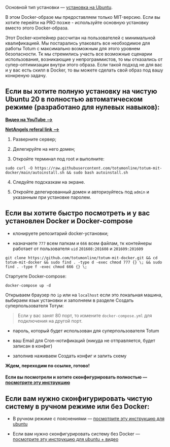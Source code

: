 Основной тип установки — [установка на Ubuntu](https://github.com/totumonline/totum-mit).

В этом Docker-образе мы предоставляем только MIT-версию. Если вы хотите перейти на PRO позже - используйте основную установку вместо этого Docker-образа.

Этот Docker-контейнер рассчитан на пользователей с минимальной квалификацией. Мы постарались упаковать все необходимое для работы Totum с максимально возможным для этого уровнем безопасности. Тк мы стремились участь все возможные сценарии использования, возникающие у непрограммистов, то мы отказались от супер-оптимизации внутри этого образа. Если такой подход не для вас и у вас есть скилл в Docker, то вы можете сделать свой образ под вашу конкреную задачу.

## Если вы хотите полную установку на чистую Ubuntu 20 в полностью автоматическом режиме (разработано для нулевых навыков):

**[Видео на YouTube —>](https://www.youtube.com/watch?v=8ceECigkjjk)**

**[NetAngels referal link —>](https://netangels.ru/?p_ref=u83347)**

1. Разверните сервер;

2. Делегируйте на него домен;

3. Откройте терминал под root и выполните:

```
sudo curl -O https://raw.githubusercontent.com/totumonline/totum-mit-docker/main/autoinstall.sh && sudo bash autoinstall.sh
```

4. Следуйте подсказкам на экране.

5. Откройте делегированный домен и авторизуйтесь под `admin` и указанным при установке паролем.

## Если вы хотите быстро посмотреть и у вас установлен Docker и Docker-compose

- клонируете репозитарий docker-установки;

- назначаете `777` всем папкам и `666` всем файлам, тк контейнеры работает от пользователя `uid` `201608:201608` и `201609:201609`

```
git clone https://github.com/totumonline/totum-mit-docker.git && cd totum-mit-docker && sudo find . -type d -exec chmod 777 {} \; && sudo find . -type f -exec chmod 666 {} \;
```


Стартуете Docker-compose:

```
docker-compose up -d
```


Открываем браузер по `ip` или на `localhost` если это локальная машина, выбираем язык установки и заполняем в разделе Создать суперпользователя Тотум:

> Если у вас занят 80 порт, то измените `docker-compose.yml` для подключения на другой порт.

- пароль, который будет использован для суперпользователя Totum

- ваш Email для Cron-нотификаций (никуда не отправляется, будет записан в конфиг)

- заполнив наживаем Создать конфиг и залить схему

**Ждем, переходим по ссылке, готово!**


#### Если вы посмотрели и хотите сконфигурировать полностью — [посмотрите эту инструкцию](https://github.com/totumonline/totum-mit-docker/blob/main/IF_YOU_ALREADY_HAVE_DOCKER_RU.md)


## Если вам нужно сконфигурировать чистую систему в ручном режиме или без Docker: 

- В ручном режиме с пояснениями — [посмотрите эту инструкцию для ubuntu](https://github.com/totumonline/totum-mit-docker/blob/main/FULL_CONFIG_ON_CLEAR_UBUNTU_RU.md)

- Если вам нужно сконфигурировать систему без Docker — [посмотрите эту инструкцию для ubuntu + видео](https://docs.totum.online/ubuntu)
